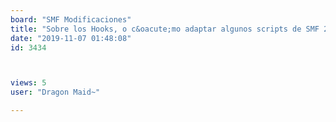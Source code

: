 ```yaml
---
board: "SMF Modificaciones"
title: "Sobre los Hooks, o c&oacute;mo adaptar algunos scripts de SMF 2.0.15 al 2.0 RC4"
date: "2019-11-07 01:48:08"
id: 3434



views: 5
user: "Dragon Maid~"

---
```

